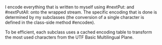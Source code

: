 I encode everything that is written to myself using #nextPut: and #nextPutAll: onto the wrapped stream. The specific encoding that is done is determined by my subclasses (the conversion of a single character is defined in the class-side method #encode:on:).

To be efficient, each subclass uses a cached encoding table to transform the most used characters from the UTF Basic Multilingual Plane.